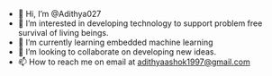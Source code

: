 - 👋 Hi, I’m @Adithya027
- 👀 I’m interested in developing technology to support problem free survival of living beings.
- 🌱 I’m currently learning embedded machine learning
- 💞️ I’m looking to collaborate on developing new ideas.
- 📫 How to reach me on email at adithyaashok1997@gmail.com

<!---
Adithya027/Adithya027 is a ✨ special ✨ repository because its `README.md` (this file) appears on your GitHub profile.
You can click the Preview link to take a look at your changes.
--->
